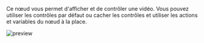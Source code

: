 Ce nœud vous permet d'afficher et de contrôler une vidéo. Vous pouvez utiliser les contrôles par défaut ou cacher les contrôles et utiliser les actions et variables du nœud à la place.

![preview](/images/videoPlayer/preview.png)

